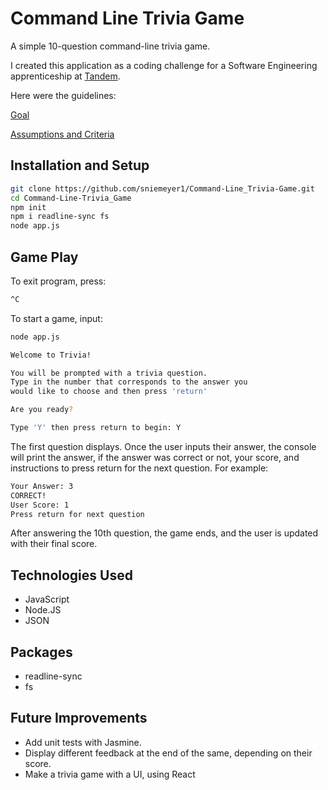 # Command Line Trivia Game

A simple 10-question command-line trivia game.

I created this application as a coding challenge for a Software Engineering apprenticeship at [Tandem](https://madeintandem.com/contact/chicago/).

Here were the guidelines:

[Goal](/assets/challenge-goal.jpg)

[Assumptions and Criteria](/assets/challenge-criteria.jpg)

## Installation and Setup

```bash
git clone https://github.com/sniemeyer1/Command-Line_Trivia-Game.git
cd Command-Line-Trivia_Game
npm init
npm i readline-sync fs
node app.js
```

## Game Play

To exit program, press:

```bash
^C
```

To start a game, input:

```bash
node app.js
```

```bash
Welcome to Trivia!

You will be prompted with a trivia question.
Type in the number that corresponds to the answer you
would like to choose and then press 'return'

Are you ready?

Type 'Y' then press return to begin: Y
```

The first question displays. Once the user inputs their answer, the console will print the answer, if the answer was correct or not, your score, and instructions to press return for the next question. For example:

```bash
Your Answer: 3
CORRECT!
User Score: 1
Press return for next question
```

After answering the 10th question, the game ends, and the user is updated with their final score.

## Technologies Used

* JavaScript
* Node.JS
* JSON

## Packages

* readline-sync
* fs

## Future Improvements

* Add unit tests with Jasmine.
* Display different feedback at the end of the same, depending on their score.
* Make a trivia game with a UI, using React
